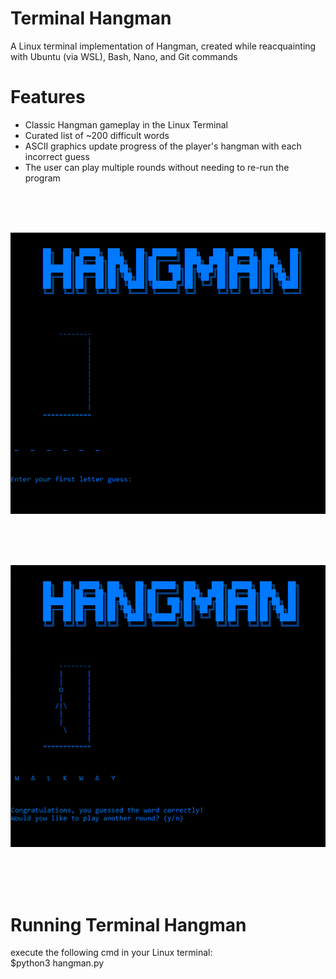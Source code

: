 # Terminal Hangman
A Linux terminal implementation of Hangman, created while reacquainting with Ubuntu (via WSL), Bash, Nano, and Git commands



# Features
- Classic Hangman gameplay in the Linux Terminal
- Curated list of ~200 difficult words
- ASCII graphics update progress of the player's hangman with each incorrect guess
- The user can play multiple rounds without needing to re-run the program

</br>
</br>
</br>

![Hangman beginning](/img/demo1.png)

</br>
</br>
</br>

![Hangman victory](/img/demo2.png)

</br>
</br>
</br>

# Running Terminal Hangman
execute the following cmd in your Linux terminal: </br>
$python3 hangman.py
